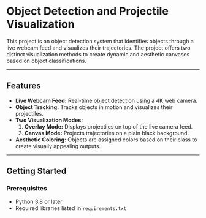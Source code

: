 # Object Detection and Projectile Visualization

This project is an object detection system that identifies objects through a live webcam feed and visualizes their trajectories. The project offers two distinct visualization methods to create dynamic and aesthetic canvases based on object classifications.

---

## Features

- **Live Webcam Feed:** Real-time object detection using a 4K web camera.
- **Object Tracking:** Tracks objects in motion and visualizes their projectiles.
- **Two Visualization Modes:**
  1. **Overlay Mode:** Displays projectiles on top of the live camera feed.
  2. **Canvas Mode:** Projects trajectories on a plain black background.
- **Aesthetic Coloring:** Objects are assigned colors based on their class to create visually appealing outputs.

---

## Getting Started

### Prerequisites

- Python 3.8 or later
- Required libraries listed in `requirements.txt`

